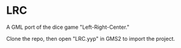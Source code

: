 # LRC
A GML port of the dice game "Left-Right-Center."

Clone the repo, then open "LRC.yyp" in GMS2 to import the project.